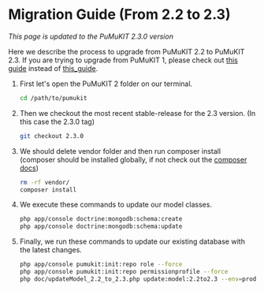 # Migration Guide (From 2.2 to 2.3)

*This page is updated to the PuMuKIT 2.3.0 version*

Here we describe the process to upgrade from PuMuKIT 2.2 to PuMuKIT 2.3. If you are trying to upgrade from PuMuKIT 1, please check out [this guide](from1.7to2.1.md) instead of [this_guide](from2.1to2.2.md).

1. First let's open the PuMuKIT 2 folder on our terminal.

    ```bash
    cd /path/to/pumukit
    ```
2. Then we checkout the most recent stable-release for the 2.3 version. (In this case the 2.3.0 tag)

    ```bash
    git checkout 2.3.0
    ```
3. We should delete vendor folder and then run composer install (composer should be installed globally, if not check out the [composer docs](https://getcomposer.org/doc/00-intro.md))

    ```bash
    rm -rf vendor/
    composer install
    ```
4. We execute these commands to update our model classes.

    ```bash
    php app/console doctrine:mongodb:schema:create
    php app/console doctrine:mongodb:schema:update
    ```
5. Finally, we run these commands to update our existing database with the latest changes.

    ```bash
    php app/console pumukit:init:repo role --force
    php app/console pumukit:init:repo permissionprofile --force
    php doc/updateModel_2.2_to_2.3.php update:model:2.2to2.3 --env=prod
    ```